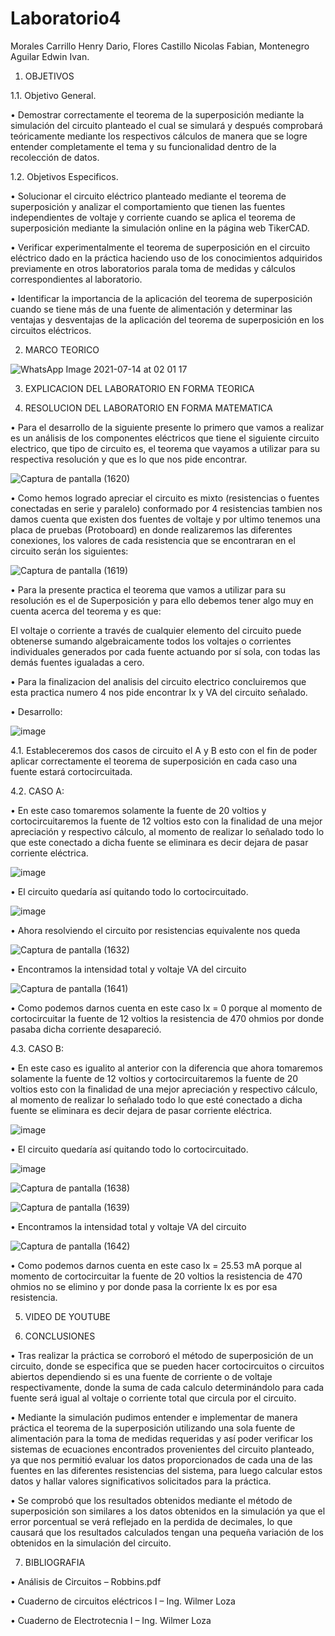 # Laboratorio4

Morales Carrillo Henry Dario, Flores Castillo Nicolas Fabian, Montenegro Aguilar Edwin Ivan.

1. OBJETIVOS

1.1. Objetivo General.

•	Demostrar correctamente el teorema de la superposición mediante la simulación del circuito planteado el cual se simulará y después comprobará teóricamente mediante los respectivos cálculos de manera que se logre entender completamente el tema y su funcionalidad dentro de la recolección de datos.

1.2. Objetivos Especificos.

•	Solucionar el circuito eléctrico planteado mediante el teorema de superposición y analizar el   comportamiento que tienen las fuentes independientes de voltaje y corriente cuando se aplica el teorema de superposición mediante la simulación online en la página web TikerCAD.

•	Verificar experimentalmente el teorema de superposición en el circuito eléctrico dado en la práctica haciendo uso de los conocimientos adquiridos previamente en otros laboratorios parala toma de medidas y cálculos correspondientes al laboratorio.

•	Identificar la importancia de la aplicación del teorema de superposición cuando se tiene más de una fuente de alimentación y determinar las ventajas y desventajas de la aplicación del teorema de superposición en los circuitos eléctricos. 

2. MARCO TEORICO

![WhatsApp Image 2021-07-14 at 02 01 17](https://user-images.githubusercontent.com/85144847/125585789-200f995b-05c9-4296-8d62-6349eacbe57c.jpeg)

3. EXPLICACION DEL LABORATORIO EN FORMA TEORICA


4. RESOLUCION DEL LABORATORIO EN FORMA MATEMATICA

•	Para el desarrollo de la siguiente presente lo primero que vamos a realizar es un análisis de los componentes eléctricos que tiene el siguiente circuito electrico, que tipo de circuito es, el teorema que vayamos a utilizar para su respectiva resolución y que es lo que nos pide encontrar.

![Captura de pantalla (1620)](https://user-images.githubusercontent.com/85144847/125577883-8502d84e-8437-4b3b-b321-d6f5fe2e302d.png)

•	Como hemos logrado apreciar el circuito es mixto (resistencias o fuentes conectadas en serie y paralelo) conformado por 4 resistencias tambien nos damos cuenta que existen dos fuentes de voltaje y por ultimo tenemos una placa de pruebas (Protoboard) en donde realizaremos las diferentes conexiones, los valores de cada resistencia que se encontraran en el circuito serán los siguientes: 

![Captura de pantalla (1619)](https://user-images.githubusercontent.com/85144847/125576673-036ca238-f7b0-4c93-8852-9060fba79fb6.png)

•	Para la presente practica el teorema que vamos a utilizar para su resolución es el de Superposición y para ello debemos tener algo muy en cuenta acerca del teorema y es que: 

El voltaje o corriente a través de cualquier elemento del circuito puede obtenerse sumando algebraicamente todos los voltajes o corrientes individuales generados por cada fuente actuando por sí sola, con todas las demás fuentes igualadas a cero.

•	Para la finalizacion del analisis del circuito electrico concluiremos que esta practica numero 4 nos pide encontrar Ix y VA del circuito señalado.

•	Desarrollo:

![image](https://user-images.githubusercontent.com/85144847/125579381-19bcf863-4775-436d-bc12-f3a89419f120.png)

4.1. Estableceremos dos casos de circuito el A y B esto con el fin de poder aplicar correctamente el teorema de superposición en cada caso una fuente estará cortocircuitada.

4.2. CASO A:

•	En este caso tomaremos solamente la fuente de 20 voltios y cortocircuitaremos la fuente de 12 voltios esto con la finalidad de una mejor apreciación y respectivo cálculo, al momento de realizar lo señalado todo lo que este conectado a dicha fuente se eliminara es decir dejara de pasar corriente eléctrica. 

![image](https://user-images.githubusercontent.com/85144847/125585264-3f5c7829-07f3-4883-b762-9c686f04bf76.png)

•	El circuito quedaría así quitando todo lo cortocircuitado.

![image](https://user-images.githubusercontent.com/85144847/125585321-3fde281f-fdb3-44e2-ad79-6c473932fe57.png)

•	Ahora resolviendo el circuito por resistencias equivalente nos queda

![Captura de pantalla (1632)](https://user-images.githubusercontent.com/85144847/125585447-1952d26c-39e8-4c80-bae4-897915f13c39.png)

•	Encontramos la intensidad total y voltaje VA del circuito 

![Captura de pantalla (1641)](https://user-images.githubusercontent.com/85144847/125627675-12199a6a-e946-4533-9757-0ddd76cb0e54.png)

•	Como podemos darnos cuenta en este caso Ix = 0 porque al momento de cortocircuitar la fuente de 12 voltios la resistencia de 470 ohmios por donde pasaba dicha corriente desapareció. 

4.3.	CASO B:

•	En este caso es igualito al anterior con la diferencia que ahora tomaremos solamente la fuente de 12 voltios y cortocircuitaremos la fuente de 20 voltios esto con la finalidad de una mejor apreciación y respectivo cálculo, al momento de realizar lo señalado todo lo que esté conectado a dicha fuente se eliminara es decir dejara de pasar corriente eléctrica. 

![image](https://user-images.githubusercontent.com/85144847/125589472-af006878-bab0-4978-a308-c4fd189af244.png)

•	El circuito quedaría así quitando todo lo cortocircuitado.

![image](https://user-images.githubusercontent.com/85144847/125589510-5ef029e4-f06a-4273-8624-1470d156cdc4.png)

![Captura de pantalla (1638)](https://user-images.githubusercontent.com/85144847/125589712-2777bc36-e620-4f65-847e-471d28a45dd3.png)

![Captura de pantalla (1639)](https://user-images.githubusercontent.com/85144847/125589717-b55d3b05-3ff6-4a39-bd64-ac3d38bbd0a2.png)

•	Encontramos la intensidad total y voltaje VA del circuito 

![Captura de pantalla (1642)](https://user-images.githubusercontent.com/85144847/125628792-910179a4-bfef-4cf9-a918-4e9cc270f8b2.png)

•	Como podemos darnos cuenta en este caso Ix = 25.53 mA porque al momento de cortocircuitar la fuente de 20 voltios la resistencia de 470 ohmios no se elimino y por donde pasa la corriente Ix es por esa resistencia.





5. VIDEO DE YOUTUBE


6. CONCLUSIONES

•	Tras realizar la práctica se corroboró el   método   de   superposición   de un circuito, donde se   especifica que se pueden hacer cortocircuitos o circuitos abiertos dependiendo si es una fuente de corriente o de voltaje respectivamente, donde la suma de cada calculo determinándolo para cada fuente será igual al voltaje o corriente total que circula por el circuito. 

•	Mediante la simulación pudimos entender e implementar de manera práctica el teorema de la superposición utilizando una sola fuente de alimentación para la toma de medidas requeridas y así poder verificar los sistemas de ecuaciones encontrados provenientes del circuito planteado, ya que nos permitió evaluar los datos proporcionados de cada una de las fuentes en las diferentes resistencias del sistema, para luego calcular estos datos y hallar valores significativos solicitados para la práctica. 

•	Se comprobó que los resultados obtenidos mediante el método de superposición son similares a los datos obtenidos en la simulación ya que el error porcentual se verá reflejado en la perdida de decimales, lo que causará que los resultados calculados tengan una pequeña variación de los obtenidos en la simulación del circuito.

7. BIBLIOGRAFIA

• Análisis de Circuitos – Robbins.pdf

• Cuaderno de circuitos eléctricos I – Ing. Wilmer Loza

• Cuaderno de Electrotecnia I – Ing. Wilmer Loza
